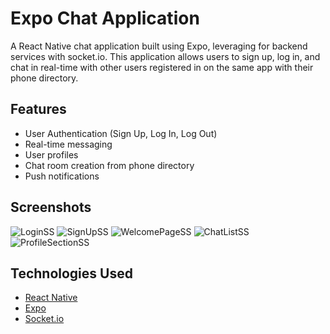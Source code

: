 # Expo Chat Application

A React Native chat application built using Expo, leveraging for backend services with socket.io. This application allows users to sign up, log in, and chat in real-time with other users registered in on the same app with their phone directory.

## Features

- User Authentication (Sign Up, Log In, Log Out)
- Real-time messaging
- User profiles
- Chat room creation from phone directory
- Push notifications

## Screenshots

![LoginSS](https://github.com/Anuraguni35/QuickChat-FrontEnd/assets/105287057/072e4b64-c7e3-42cd-b310-f4a8b4f4b3c6)
![SignUpSS](https://github.com/Anuraguni35/QuickChat-FrontEnd/assets/105287057/ca1571b6-f965-4f2a-8f7d-37805c85f6c9)
![WelcomePageSS](https://github.com/Anuraguni35/QuickChat-FrontEnd/assets/105287057/86a2c15a-995a-42ee-b31b-b3e622249890)
![ChatListSS](https://github.com/Anuraguni35/QuickChat-FrontEnd/assets/105287057/ff10dfeb-0502-4ef5-a022-e97d85d97913)
![ProfileSectionSS](https://github.com/Anuraguni35/QuickChat-FrontEnd/assets/105287057/28c8a87b-c9b4-4111-a2be-33671e6d9786)


## Technologies Used

- [React Native](https://reactnative.dev/)
- [Expo](https://expo.dev/)
- [Socket.io](https://socket.io/) 

 
